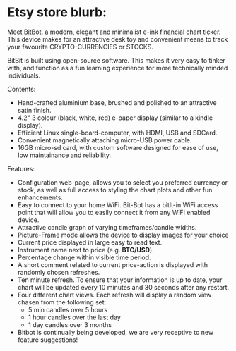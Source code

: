 # Etsy store blurb:
Meet BitBot. a modern, elegant and minimalist e-ink financial chart ticker. This device makes for an attractive desk toy and convenient means to track your favourite CRYPTO-CURRENCIES or STOCKS.

BitBit is built using open-source software. This makes it very easy to tinker with, and function as a fun learning experience for more technically minded individuals. 

Contents:
 - Hand-crafted aluminium base, brushed and polished to an attractive satin finish. 
 - 4.2" 3 colour (black, white, red) e-paper display (similar to a kindle display).
 - Efficient Linux single-board-computer, with HDMI, USB and SDCard. 
 - Convenient magnetically attaching micro-USB power cable.
 - 16GB micro-sd card, with custom software designed for ease of use, low maintainance and reliability.

Features:
 - Configuration web-page, allows you to select you preferred currency or stock, as well as full access to styling the chart plots and other fun enhancements.
 - Easy to connect to your home WiFi. Bit-Bot has a bitlt-in WiFi access point that will allow you to easily connect it from any WiFi enabled device.
 - Attractive candle graph of varying timeframes/candle widths.
 - Picture-Frame mode allows the device to display images for your choice
 - Current price displayed in large easy to read text.
 - Instrument name next to price (e.g. **BTC/USD**).
 - Percentage change within visible time period.
 - A short comment related to current price-action is displayed with randomly chosen refreshes. 
 - Ten minute refresh. To ensure that your information is up to date, your chart will be updated every 10 minutes and 30 seconds after any restart.
 - Four different chart views. Each refresh will display a random view chasen from the following set:
   - 5 min candles over 5 hours
   - 1 hour candles over the last day
   - 1 day candles over 3 months
 - Bitbot is continually being developed, we are very receptive to new feature suggestions!

